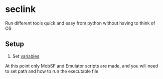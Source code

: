 # seclink

Run different tools quick and easy from python without having to think of OS

## Setup
1. Set [variables](settings.py)

At this point only MobSF and Emulator scripts are made, and you will need to set path and how to run the executable file
